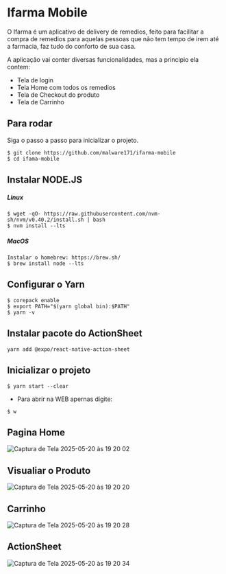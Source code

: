 # Ifarma Mobile

O Ifarma é um aplicativo de delivery de remedios, feito para facilitar a compra de remedios para aquelas pessoas que não tem tempo de irem até a farmacia, faz tudo do conforto de sua casa.

A aplicação vai conter diversas funcionalidades, mas a principio ela contem: 
- Tela de login
- Tela Home com todos os remedios
- Tela de Checkout do produto
- Tela de Carrinho



## Para rodar
Siga o passo a passo para inicializar o projeto.
```
$ git clone https://github.com/malware171/ifarma-mobile
$ cd ifama-mobile
```

## Instalar NODE.JS

##### Linux
```
$ wget -qO- https://raw.githubusercontent.com/nvm-sh/nvm/v0.40.2/install.sh | bash
$ nvm install --lts
```

##### MacOS
```
Instalar o homebrew: https://brew.sh/
$ brew install node --lts
```

## Configurar o Yarn

```
$ corepack enable
$ export PATH="$(yarn global bin):$PATH"
$ yarn -v
```
## Instalar pacote do ActionSheet
````
yarn add @expo/react-native-action-sheet
````

## Inicializar o projeto
 ```
$ yarn start --clear
 ```
- Para abrir na WEB apernas digite:
```
$ w
 ```
## Pagina Home

![Captura de Tela 2025-05-20 às 19 20 02](https://github.com/user-attachments/assets/d3e4ce1f-fa5c-453a-9136-c5be63100c9a)

## Visualiar o Produto
![Captura de Tela 2025-05-20 às 19 20 20](https://github.com/user-attachments/assets/8f40bbc6-46b7-4ec4-8bac-008a11c2807d)


## Carrinho

![Captura de Tela 2025-05-20 às 19 20 28](https://github.com/user-attachments/assets/2acbf832-4ecd-4d70-9ca2-5889c9290643)


## ActionSheet

![Captura de Tela 2025-05-20 às 19 20 34](https://github.com/user-attachments/assets/f2286f99-79f8-42cc-bee8-687375e7bc5c)




